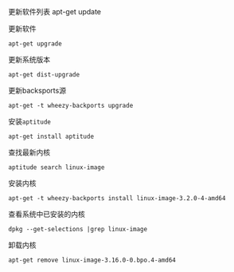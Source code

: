 更新软件列表
    apt-get update

更新软件

    apt-get upgrade

更新系统版本

    apt-get dist-upgrade

更新backsports源

    apt-get -t wheezy-backports upgrade

安装`aptitude`

    apt-get install aptitude

查找最新内核

    aptitude search linux-image

安装内核

    apt-get -t wheezy-backports install linux-image-3.2.0-4-amd64

查看系统中已安装的内核

    dpkg --get-selections |grep linux-image

卸载内核

    apt-get remove linux-image-3.16.0-0.bpo.4-amd64

